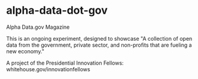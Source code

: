 alpha-data-dot-gov
==================

Alpha Data.gov Magazine

This is an ongoing experiment, designed to showcase "A collection of open data from the government, private sector, and non-profits that are fueling a new economy."

A project of the Presidential Innovation Fellows:
whitehouse.gov/innovationfellows